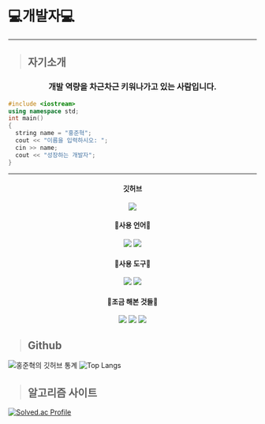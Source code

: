 # 💻개발자💻   
___

> ## 자기소개
### <center>개발 역량을 차근차근 키워나가고 있는 사람입니다.</center>
```cpp
#include <iostream>
using namespace std;
int main()
{
  string name = "홍준혁";
  cout << "이름을 입력하시오: ";
  cin >> name;
  cout << "성장하는 개발자";
}
```
---
#### <center>깃허브</center>
   
<a href="https://github.com/Hyeok-06" target="_blank">
<center><img src="https://img.shields.io/badge/Github-000000?style=for-the-badge&logo=GitHub&logoColor={white}"/></a></center>

#### <center>📖사용 언어📖</center>
   
<center><img src="https://img.shields.io/badge/C Sharp-239120?style=for-the-badge&logo=C Sharp&logoColor={white}"/></a>
<img src="https://img.shields.io/badge/C++-00599C?style=for-the-badge&logo= C++&logoColor={white}"/></a></center>

#### <center>🔧사용 도구🔧</center>
   
<center><img src="https://img.shields.io/badge/Visual Studio-5C2D91?style=for-the-badge&logo=Visual Studio&logoColor={white}"/></a>
<img src="https://img.shields.io/badge/Unity-000000?style=for-the-badge&logo=Unity&logoColor={white}"/></a></center>

#### <center>🔖조금 해본 것들🔖</center>

<center><img src="https://img.shields.io/badge/C-00599C?style=for-the-badge&logo=C&logoColor={white}"/></a>
<img src="https://img.shields.io/badge/JavaScript-000000?style=for-the-badge&logo=JavaScript&logoColor={F7DF1E}"/></a>
<img src="https://img.shields.io/badge/Phython-000000?style=for-the-badge&logo=Python&logoColor={3776AB}"/></a></center>

> ## Github 

![홍준혁의 깃허브 통계](https://github-readme-stats.vercel.app/api?username=Hyeok-06&show_icons=true&theme=onedark&locale=kr)
![Top Langs](https://github-readme-stats.vercel.app/api/top-langs/?username=Hyeok-06&layout=compact&theme=onedark)

> ## 알고리즘 사이트

[![Solved.ac Profile](http://mazassumnida.wtf/api/v2/generate_badge?boj=jun44227)](https://solved.ac/jun44227/)

